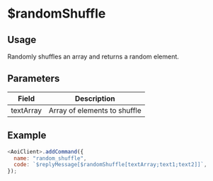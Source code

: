 # $randomShuffle

## Usage

Randomly shuffles an array and returns a random element.

## Parameters

| Field     | Description                            |
| --------- | -------------------------------------- |
| textArray | Array of elements to shuffle           |

## Example

```javascript
<AoiClient>.addCommand({
  name: "random_shuffle",
  code: `$replyMessage[$randomShuffle[textArray;text1;text2]]`,
});
```